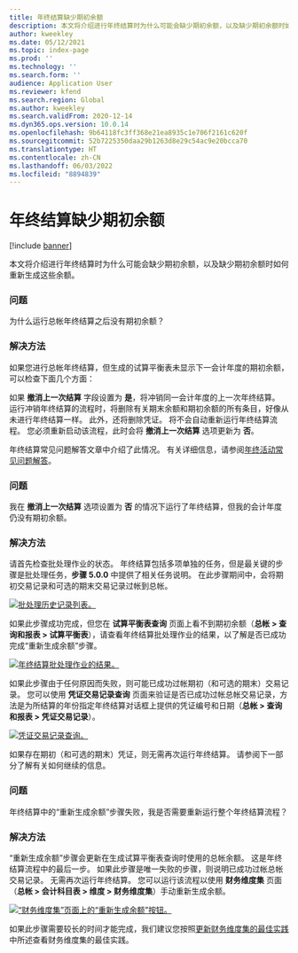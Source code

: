 ```yaml
---
title: 年终结算缺少期初余额
description: 本文将介绍进行年终结算时为什么可能会缺少期初余额，以及缺少期初余额时如何重新生成这些余额。
author: kweekley
ms.date: 05/12/2021
ms.topic: index-page
ms.prod: ''
ms.technology: ''
ms.search.form: ''
audience: Application User
ms.reviewer: kfend
ms.search.region: Global
ms.author: kweekley
ms.search.validFrom: 2020-12-14
ms.dyn365.ops.version: 10.0.14
ms.openlocfilehash: 9b64118fc3ff368e21ea8935c1e706f2161c620f
ms.sourcegitcommit: 52b7225350daa29b1263d8e29c54ac9e20bcca70
ms.translationtype: HT
ms.contentlocale: zh-CN
ms.lasthandoff: 06/03/2022
ms.locfileid: "8894839"
---
```

# <a name="year-end-close-missing-opening-balances"></a>年终结算缺少期初余额

[!include [banner](../includes/banner.md)]

本文将介绍进行年终结算时为什么可能会缺少期初余额，以及缺少期初余额时如何重新生成这些余额。

### <a name="symptom"></a>问题

为什么运行总帐年终结算之后没有期初余额？ 

### <a name="resolution"></a>解决方法

如果您进行总帐年终结算，但生成的试算平衡表未显示下一会计年度的期初余额，可以检查下面几个方面：

如果 **撤消上一次结算** 字段设置为 **是**，将冲销同一会计年度的上一次年终结算。 运行冲销年终结算的流程时，将删除有关期末余额和期初余额的所有条目，好像从未进行年终结算一样。 此外，还将删除凭证。 将不会自动重新运行年终结算流程。 您必须重新启动该流程，此时会将 **撤消上一次结算** 选项更新为 **否**。

年终结算常见问题解答文章中介绍了此情况。 有关详细信息，请参阅[年终活动常见问题解答](faq-year-end-activities.md)。

### <a name="symptom"></a>问题

我在 **撤消上一次结算** 选项设置为 **否** 的情况下运行了年终结算，但我的会计年度仍没有期初余额。

### <a name="resolution"></a>解决方法

请首先检查批处理作业的状态。 年终结算包括多项单独的任务，但是最关键的步骤是批处理任务，**步骤 5.0.0** 中提供了相关任务说明。 在此步骤期间中，会将期初交易记录和可选的期末交易记录过帐到总帐。 

[![批处理历史记录列表。](./media/yec-mssng-open-blnces-01.png)](./media/yec-mssng-open-blnces-01.png)

如果此步骤成功完成，但您在 **试算平衡表查询** 页面上看不到期初余额（**总帐 > 查询和报表 > 试算平衡表**），请查看年终结算批处理作业的结果，以了解是否已成功完成“重新生成余额”步骤。

[![年终结算批处理作业的结果。](./media/yec-mssng-open-blnces-02.png)](./media/yec-mssng-open-blnces-02.png)

如果此步骤由于任何原因而失败，则可能已成功过帐期初（和可选的期末）交易记录。 您可以使用 **凭证交易记录查询** 页面来验证是否已成功过帐总帐交易记录，方法是为所结算的年份指定年终结算对话框上提供的凭证编号和日期（**总帐 > 查询和报表 > 凭证交易记录**）。

[![凭证交易记录查询。](./media/yec-mssng-open-blnces-03.png)](./media/yec-mssng-open-blnces-03.png)

如果存在期初（和可选的期末）凭证，则无需再次运行年终结算。 请参阅下一部分了解有关如何继续的信息。

### <a name="symptom"></a>问题

年终结算中的“重新生成余额”步骤失败，我是否需要重新运行整个年终结算流程？

### <a name="resolution"></a>解决方法

“重新生成余额”步骤会更新在生成试算平衡表查询时使用的总帐余额。  这是年终结算流程中的最后一步。  如果此步骤是唯一失败的步骤，则说明已成功过帐总帐交易记录。  无需再次运行年终结算。 您可以运行该流程以使用 **财务维度集** 页面（**总帐 > 会计科目表 > 维度 > 财务维度集**）手动重新生成余额。

[![“财务维度集”页面上的“重新生成余额”按钮。](./media/yec-mssng-open-blnces-04.png)](./media/yec-mssng-open-blnces-04.png)

如果此步骤需要较长的时间才能完成，我们建议您按照[更新财务维度集的最佳实践](https://community.dynamics.com/365/financeandoperations/b/dynamics-365-finance-blog/posts/best-practices-for-updating-financial-dimension-set-dimension-sets)中所述查看财务维度集的最佳实践。 

